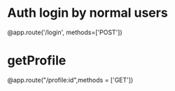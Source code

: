 # Auth login by normal users

@app.route('/login', methods=['POST'])

# getProfile
@app.route("/profile:id",methods = ['GET'])
